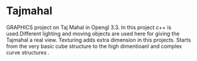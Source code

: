 # Tajmahal
 GRAPHICS project on Taj Mahal in Opengl 3.3. In this project c++ is used.Different lighting and moving objects are used here for
giving the Tajmahal a real view. Texturing adds extra dimension in this projects. Starts from the very basic cube structure to the
high dimentioanl and complex curve structures .
